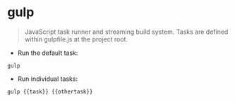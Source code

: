 # gulp

> JavaScript task runner and streaming build system.
> Tasks are defined within gulpfile.js at the project root.

- Run the default task:

`gulp`

- Run individual tasks:

`gulp {{task}} {{othertask}}`
